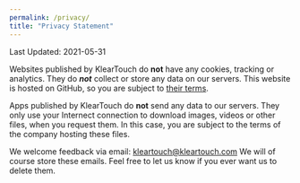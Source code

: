 ```yaml
---
permalink: /privacy/
title: "Privacy Statement"
---
```


Last Updated: 2021-05-31

Websites published by KlearTouch do **not** have any cookies, tracking or analytics. They do ***not*** collect or store any data on our servers.
This website is hosted on GitHub, so you are subject to [their terms](https://docs.github.com/en/github/site-policy/github-privacy-statement).

Apps published by KlearTouch do **not** send any data to our servers.
They only use your Internect connection to download images, videos or other files, when you request them. In this case, you are subject to the terms of the company hosting these files.

We welcome feedback via email: [kleartouch@kleartouch.com](mailto:kleartouch@kleartouch.com)
We will of course store these emails. Feel free to let us know if you ever want us to delete them.